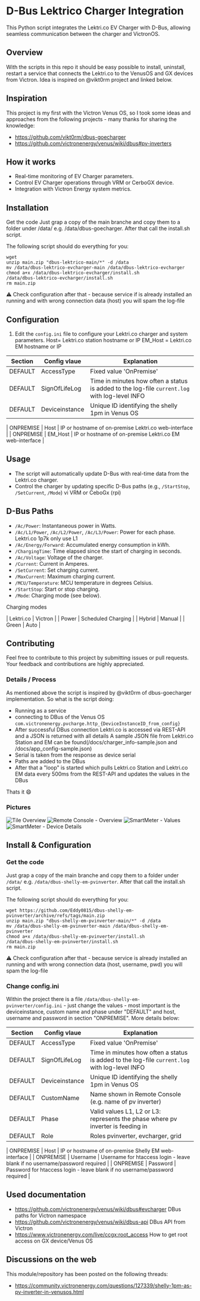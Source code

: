 # D-Bus Lektrico Charger Integration
This Python script integrates the Lektri.co EV Charger with D-Bus, allowing seamless communication between the charger and VictronOS. 

## Overview
With the scripts in this repo it should be easy possible to install, uninstall, restart a service that connects the Lektri.co to the VenusOS and GX devices from Victron.
Idea is inspired on @vikt0rm project and linked below.



## Inspiration
This project is my first with the Victron Venus OS, so I took some ideas and approaches from the following projects - many thanks for sharing the knowledge:
- https://github.com/vikt0rm/dbus-goecharger
- https://github.com/victronenergy/venus/wiki/dbus#pv-inverters

## How it works

- Real-time monitoring of EV Charger parameters.
- Control EV Charger operations through VRM or CerboGX device.
- Integration with Victron Energy system metrics.

## Installation
Get the code
Just grap a copy of the main branche and copy them to a folder under /data/ e.g. /data/dbus-goecharger. After that call the install.sh script.

The following script should do everything for you:
```
wget 
unzip main.zip "dbus-lektrico-main/*" -d /data
mv /data/dbus-lektrico-evcharger-main /data/dbus-lektrico-evcharger
chmod a+x /data/dbus-lektrico-evcharger/install.sh
/data/dbus-lektrico-evcharger/install.sh
rm main.zip
```
⚠️ Check configuration after that - because service if is already installed an running and with wrong connection data (host) you will spam the log-file

## Configuration

1. Edit the `config.ini` file to configure your Lektri.co charger and system parameters.
	Host= Lektri.co station hostname or IP
	EM_Host = Lektri.co EM hostname or IP
	
| Section  | Config vlaue | Explanation |
| ------------- | ------------- | ------------- |
| DEFAULT  | AccessType | Fixed value 'OnPremise' |
| DEFAULT  | SignOfLifeLog  | Time in minutes how often a status is added to the log-file `current.log` with log-level INFO |
| DEFAULT  | Deviceinstance | Unique ID identifying the shelly 1pm in Venus OS || DEFAULT  | Phase | Valid values L1, L2 or L3: represents the phase where pv inverter is feeding in |

| ONPREMISE  | Host | IP or hostname of on-premise Lektri.co web-interface |
| ONPREMISE  | EM_Host | IP or hostname of on-premise Lektri.co EM web-interface |


## Usage

- The script will automatically update D-Bus with real-time data from the Lektri.co charger.
- Control the charger by updating specific D-Bus paths (e.g., `/StartStop`, `/SetCurrent`, `/Mode`) vi VRM or CeboGx (rpi)

## D-Bus Paths

- `/Ac/Power`: Instantaneous power in Watts.
- `/Ac/L1/Power`, `/Ac/L2/Power`, `/Ac/L3/Power`: Power for each phase. Lektri.co 1p7k only use L1
- `/Ac/Energy/Forward`: Accumulated energy consumption in kWh.
- `/ChargingTime`: Time elapsed since the start of charging in seconds.
- `/Ac/Voltage`: Voltage of the charger.
- `/Current`: Current in Amperes.
- `/SetCurrent`: Set charging current.
- `/MaxCurrent`: Maximum charging current.
- `/MCU/Temperature`: MCU temperature in degrees Celsius.
- `/StartStop`: Start or stop charging.
- `/Mode`: Charging mode (see below).

Charging modes

| Lektri.co | Victron |
| Power | Scheduled Charging |
| Hybrid | Manual |
| Green | Auto |

## Contributing

Feel free to contribute to this project by submitting issues or pull requests. Your feedback and contributions are highly appreciated.

### Details / Process
As mentioned above the script is inspired by @vikt0rm of dbus-goecharger implementation.
So what is the script doing:
- Running as a service
- connecting to DBus of the Venus OS `com.victronenergy.pvcharge.http_{DeviceInstanceID_from_config}`
- After successful DBus connection Lektri.co is accessed via REST-API and a JSON is returned with all details
  A sample JSON file from Lektri.co Station and EM can be found(/docs/charger_info-sample.json and /docs/app_config-sample.json)
- Serial is taken from the response as device serial
- Paths are added to the DBus
- After that a "loop" is started which pulls Lektri.co Station and Lektri.co EM data every 500ms from the REST-API and updates the values in the DBus

Thats it 😄

### Pictures
![Tile Overview](img/venus-os-tile-overview.PNG)
![Remote Console - Overview](img/venus-os-remote-console-overview.PNG) 
![SmartMeter - Values](img/venus-os-shelly1pm-pvinverter.PNG)
![SmartMeter - Device Details](img/venus-os-shelly1pm-pvinverter-devicedetails.PNG)


## Install & Configuration
### Get the code
Just grap a copy of the main branche and copy them to a folder under `/data/` e.g. `/data/dbus-shelly-em-pvinverter`.
After that call the install.sh script.

The following script should do everything for you:
```
wget https://github.com/Eddy0815/dbus-shelly-em-pvinverter/archive/refs/tags/main.zip
unzip main.zip "dbus-shelly-em-pvinverter-main/*" -d /data
mv /data/dbus-shelly-em-pvinverter-main /data/dbus-shelly-em-pvinverter
chmod a+x /data/dbus-shelly-em-pvinverter/install.sh
/data/dbus-shelly-em-pvinverter/install.sh
rm main.zip
```
⚠️ Check configuration after that - because service is already installed an running and with wrong connection data (host, username, pwd) you will spam the log-file

### Change config.ini
Within the project there is a file `/data/dbus-shelly-em-pvinverter/config.ini` - just change the values - most important is the deviceinstance, custom name and phase under "DEFAULT" and host, username and password in section "ONPREMISE". More details below:

| Section  | Config vlaue | Explanation |
| ------------- | ------------- | ------------- |
| DEFAULT  | AccessType | Fixed value 'OnPremise' |
| DEFAULT  | SignOfLifeLog  | Time in minutes how often a status is added to the log-file `current.log` with log-level INFO |
| DEFAULT  | Deviceinstance | Unique ID identifying the shelly 1pm in Venus OS |
| DEFAULT  | CustomName | Name shown in Remote Console (e.g. name of pv inverter) |
| DEFAULT  | Phase | Valid values L1, L2 or L3: represents the phase where pv inverter is feeding in |
| DEFAULT  | Role | Roles pvinverter, evcharger, grid|

| ONPREMISE  | Host | IP or hostname of on-premise Shelly EM web-interface |
| ONPREMISE  | Username | Username for htaccess login - leave blank if no username/password required |
| ONPREMISE  | Password | Password for htaccess login - leave blank if no username/password required |



## Used documentation
- https://github.com/victronenergy/venus/wiki/dbus#evcharger   DBus paths for Victron namespace
- https://github.com/victronenergy/venus/wiki/dbus-api   DBus API from Victron
- https://www.victronenergy.com/live/ccgx:root_access   How to get root access on GX device/Venus OS


## Discussions on the web
This module/repository has been posted on the following threads:
- https://community.victronenergy.com/questions/127339/shelly-1pm-as-pv-inverter-in-venusos.html
